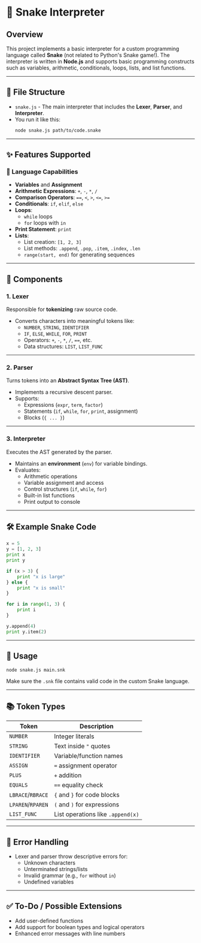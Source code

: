 # 🐍 Snake Interpreter

## Overview

This project implements a basic interpreter for a custom programming language called **Snake** (not related to Python's Snake game!). The interpreter is written in **Node.js** and supports basic programming constructs such as variables, arithmetic, conditionals, loops, lists, and list functions.

---

## 📁 File Structure

- `snake.js` - The main interpreter that includes the **Lexer**, **Parser**, and **Interpreter**.
- You run it like this:  
  ```bash
  node snake.js path/to/code.snake
  ```

---

## ✨ Features Supported

### 🧠 Language Capabilities

- **Variables** and **Assignment**
- **Arithmetic Expressions**: `+`, `-`, `*`, `/`
- **Comparison Operators**: `==`, `<`, `>`, `<=`, `>=`
- **Conditionals**: `if`, `elif`, `else`
- **Loops**:
  - `while` loops
  - `for` loops with `in`
- **Print Statement**: `print`
- **Lists**:
  - List creation: `[1, 2, 3]`
  - List methods: `.append`, `.pop`, `.item`, `.index`, `.len`
  - `range(start, end)` for generating sequences

---

## 🧩 Components

### 1. **Lexer**
Responsible for **tokenizing** raw source code.

- Converts characters into meaningful tokens like:
  - `NUMBER`, `STRING`, `IDENTIFIER`
  - `IF`, `ELSE`, `WHILE`, `FOR`, `PRINT`
  - Operators: `+`, `-`, `*`, `/`, `==`, etc.
  - Data structures: `LIST`, `LIST_FUNC`

---

### 2. **Parser**
Turns tokens into an **Abstract Syntax Tree (AST)**.

- Implements a recursive descent parser.
- Supports:
  - Expressions (`expr`, `term`, `factor`)
  - Statements (`if`, `while`, `for`, `print`, assignment)
  - Blocks (`{ ... }`)

---

### 3. **Interpreter**
Executes the AST generated by the parser.

- Maintains an **environment** (`env`) for variable bindings.
- Evaluates:
  - Arithmetic operations
  - Variable assignment and access
  - Control structures (`if`, `while`, `for`)
  - Built-in list functions
  - Print output to console

---

## 🛠️ Example Snake Code

```python
x = 5
y = [1, 2, 3]
print x
print y

if (x > 3) {
    print "x is large"
} else {
    print "x is small"
}

for i in range(1, 3) {
    print i
}

y.append(4)
print y.item(2)
```

---

## 🏃 Usage

```bash
node snake.js main.snk
```

Make sure the `.snk` file contains valid code in the custom Snake language.

---

## 📚 Token Types

| Token         | Description                          |
|---------------|--------------------------------------|
| `NUMBER`      | Integer literals                     |
| `STRING`      | Text inside `"` quotes               |
| `IDENTIFIER`  | Variable/function names              |
| `ASSIGN`      | `=` assignment operator              |
| `PLUS`        | `+` addition                         |
| `EQUALS`      | `==` equality check                  |
| `LBRACE`/`RBRACE` | `{` and `}` for code blocks     |
| `LPAREN`/`RPAREN` | `(` and `)` for expressions     |
| `LIST_FUNC`   | List operations like `.append(x)`    |

---

## 🐛 Error Handling

- Lexer and parser throw descriptive errors for:
  - Unknown characters
  - Unterminated strings/lists
  - Invalid grammar (e.g., `for` without `in`)
  - Undefined variables

---

## ✅ To-Do / Possible Extensions

- Add user-defined functions
- Add support for boolean types and logical operators
- Enhanced error messages with line numbers
